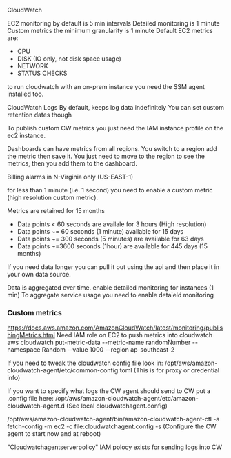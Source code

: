 CloudWatch

EC2 monitoring by default is 5 min intervals
Detailed monitoring is 1 minute
Custom metrics the minimum granularity is 1 minute
Default EC2 metrics are:
-	CPU
-	DISK (IO only, not disk space usage)
-	NETWORK
-	STATUS CHECKS

to run cloudwatch with an on-prem instance you need the SSM agent installed too.

CloudWatch Logs
By default, keeps log data indefinitely
You can set custom retention dates though


To publish custom CW metrics you just need the IAM instance profile on the ec2 instance.

Dashboards can have metrics from all regions. You switch to a region add the metric then save it.
You just need to move to the region to see the metrics, then you add them to the dashboard.

Billing alarms in N-Virginia only (US-EAST-1)

for less than 1 minute (i.e. 1 second) you need to enable a custom metric (high resolution custom metric).


Metrics are retained for 15 months
- Data points < 60 seconds are availale for 3 hours (High resolution)
- Data points ~= 60 seconds (1 minute) available for 15 days
- Data points ~= 300 seconds (5 minutes) are available for 63 days
- Data points ~=3600 seconds (1hour) are available for 445 days (15 months)

If you need data longer you can pull it out using the api and then place it in your own data source.

Data is aggregated over time.
enable detailed monitoring for instances (1 min)
To aggregate service usage you need to enable detaield monitoring   

### Custom metrics ###
https://docs.aws.amazon.com/AmazonCloudWatch/latest/monitoring/publishingMetrics.html
Need IAM role on EC2 to push metrics into cloudwatch
aws cloudwatch put-metric-data --metric-name randomNumber --namespace Random --value 1000 --region ap-southeast-2

If you need to tweak the cloudwatch config file look in:
/opt/aws/amazon-cloudwatch-agent/etc/common-config.toml
(This is for proxy or credential info)

If you want to specify what logs the CW agent should send to CW put a .config file here:
/opt/aws/amazon-cloudwatch-agent/etc/amazon-cloudwatch-agent.d
(See local cloudwatchagent.config)

/opt/aws/amazon-cloudwatch-agent/bin/amazon-cloudwatch-agent-ctl -a fetch-config -m ec2 -c file:cloudwatchagent.config -s
(Configure the CW agent to start now and at reboot)

"Cloudwatchagentserverpolicy" IAM polocy exists for sending logs into CW